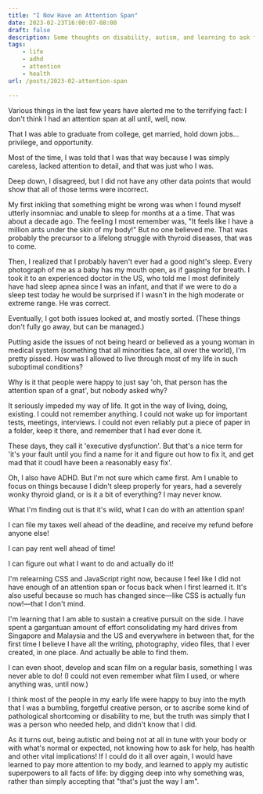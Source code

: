 ```yaml
---
title: "I Now Have an Attention Span"
date: 2023-02-23T16:00:07-08:00
draft: false
description: Some thoughts on disability, autism, and learning to ask for help.
tags: 
    - life
    - adhd
    - attention
    - health
url: /posts/2023-02-attention-span

---
```


Various things in the last few years have alerted me to the terrifying fact: I don't think I had an attention span at all until, well, now.

That I was able to graduate from college, get married, hold down jobs... privilege, and opportunity.

Most of the time, I was told that I was that way because I was simply careless, lacked attention to detail, and that was just who I was.

Deep down, I disagreed, but I did not have any other data points that would show that all of those terms were incorrect.

My first inkling that something might be wrong was when I found myself utterly insomniac and unable to sleep for months at a a time. That was about a decade ago. The feeling I most remember was, "It feels like I have a million ants under the skin of my body!" But no one believed me. That was probably the precursor to a lifelong struggle with thyroid diseases, that was to come. 

Then, I realized that I probably haven't ever had a good night's sleep. Every photograph of me as a baby has my mouth open, as if gasping for breath. I took it to an experienced doctor in the US, who told me I most definitely have had sleep apnea since I was an infant, and that if we were to do a sleep test today he would be surprised if I wasn't in the high moderate or extreme range. He was correct.

Eventually, I got both issues looked at, and mostly sorted. (These things don't fully go away, but can be managed.)

Putting aside the issues of not being heard or believed as a young woman in medical system (something that all minorities face, all over the world), I'm pretty pissed. How was I allowed to live through most of my life in such suboptimal conditions?

Why is it that people were happy to just say 'oh, that person has the attention span of a gnat', but nobody asked why? 

It seriously impeded my way of life. It got in the way of living, doing, existing. I could not remember anything. I could not wake up for important tests, meetings, interviews. I could not even reliably put a piece of paper in a folder, keep it there, and remember that I had ever done it. 

These days, they call it 'executive dysfunction'. But that's a nice term for 'it's your fault until you find a name for it and figure out how to fix it, and get mad that it coudl have been a reasonably easy fix'.

Oh, I also have ADHD. But I'm not sure which came first. Am I unable to focus on things because I didn't sleep properly for years, had a severely wonky thyroid gland, or is it a bit of everything? I may never know.

What I'm finding out is that it's wild, what I can do with an attention span!

I can file my taxes well ahead of the deadline, and receive my refund before anyone else!

I can pay rent well ahead of time!

I can figure out what I want to do and actually do it!

I'm relearning CSS and JavaScript right now, because I feel like I did not have enough of an attention span or focus back when I first learned it. It's also useful because so much has changed since—like CSS is actually fun now!—that I don't mind.

I'm learning that I am able to sustain a creative pursuit on the side. I have spent a gargantuan amount of effort consolidating my hard drives from Singapore and Malaysia and the US and everywhere in between that, for the first time I believe I have all the writing, photography, video files, that I ever created, in one place. And actually be able to find them. 

I can even shoot, develop and scan film on a regular basis, something I was never able to do! (I could not even remember what film I used, or where anything was, until now.)

I think most of the people in my early life were happy to buy into the myth that I was a bumbling, forgetful creative person, or to ascribe some kind of pathological shortcoming or disability to me, but the truth was simply that I was a person who needed help, and didn't know that I did.

As it turns out, being autistic and being not at all in tune with your body or with what's normal or expected, not knowing how to ask for help, has health and other vital implications! If I could do it all over again, I would have learned to pay more attention to my body, and learned to apply my autistic superpowers to all facts of life: by digging deep into why something was, rather than simply accepting that "that's just the way I am".